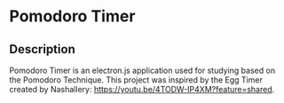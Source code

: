 # Pomodoro Timer

## Description
Pomodoro Timer is an electron.js application used for studying based on the Pomodoro Technique. This project was inspired by the Egg Timer created by Nashallery: https://youtu.be/4TODW-IP4XM?feature=shared. 
